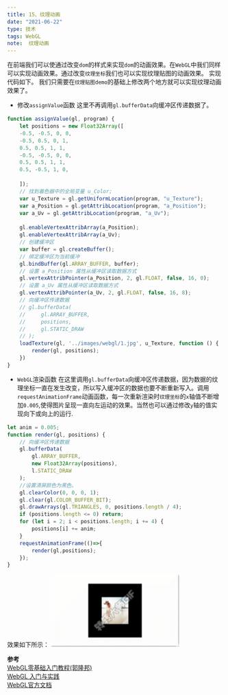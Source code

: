 ```yaml
---
title: 15、纹理动画
date: "2021-06-22"
type: 技术
tags: WebGL
note:  纹理动画
---
```


在前端我们可以使通过改变`dom`的样式来实现`dom`的动画效果。在`WebGL`中我们同样可以实现动画效果。通过改变`纹理坐标`我们也可以实现纹理贴图的动画效果。
实现代码如下。
我们只需要在`纹理贴图demo`的基础上修改两个地方就可以实现纹理动画效果了。
+ 修改`assignValue`函数
这里不再调用`gl.bufferData`向缓冲区传递数据了。
```js
function assignValue(gl, program) {
    let positions = new Float32Array([
    -0.5, -0.5, 0, 0,
    -0.5, 0.5, 0, 1,
    0.5, 0.5, 1, 1,
    -0.5, -0.5, 0, 0,
    0.5, 0.5, 1, 1,
    0.5, -0.5, 1, 0,
    
    ]);
    // 找到着色器中的全局变量 u_Color;
    var u_Texture = gl.getUniformLocation(program, "u_Texture");
    var a_Position = gl.getAttribLocation(program, "a_Position");
    var a_Uv = gl.getAttribLocation(program, "a_Uv");

    gl.enableVertexAttribArray(a_Position);
    gl.enableVertexAttribArray(a_Uv);
    // 创建缓冲区
    var buffer = gl.createBuffer();
    // 绑定缓冲区为当前缓冲
    gl.bindBuffer(gl.ARRAY_BUFFER, buffer);
    // 设置 a_Position 属性从缓冲区读取数据方式
    gl.vertexAttribPointer(a_Position, 2, gl.FLOAT, false, 16, 0);
    // 设置 a_Uv 属性从缓冲区读取数据方式
    gl.vertexAttribPointer(a_Uv, 2, gl.FLOAT, false, 16, 8);
    // 向缓冲区传递数据
    // gl.bufferData(
    //     gl.ARRAY_BUFFER,
    //     positions,
    //     gl.STATIC_DRAW
    // );
    loadTexture(gl, '../images/webgl/1.jpg', u_Texture, function () {
        render(gl, positions);
    })
}
```
+ `WebGL`渲染函数
在这里调用`gl.bufferData`向缓冲区传递数据，因为数据的纹理坐标一直在发生改变，所以写入缓冲区的数据也要不断重新写入。调用`requestAnimationFrame`动画函数，每一次重新渲染时`纹理坐标`的`x`轴值不断增加`0.005`,使得图片呈现一直向左运动的效果。当然也可以通过修改`y`轴的值实现向下或向上的运行.
```js
let anim = 0.005;
function render(gl, positions) {
    // 向缓冲区传递数据
    gl.bufferData(
        gl.ARRAY_BUFFER,
        new Float32Array(positions),
        l.STATIC_DRAW
    );
    //设置清屏颜色为黑色。
    gl.clearColor(0, 0, 0, 1);
    gl.clear(gl.COLOR_BUFFER_BIT);
    gl.drawArrays(gl.TRIANGLES, 0, positions.length / 4);
    if (positions.length <= 0) return;
    for (let i = 2; i < positions.length; i += 4) {
        positions[i] += anim;
    }
    requestAnimationFrame(()=>{
        render(gl,positions);
    }); 
}
```
效果如下所示：
<img src="../../images/webgl/纹理动画-向左运动.gif" alt="暂无数据" width=300>



**参考**<br>
[WebGL零基础入门教程(郭隆邦)](http://www.yanhuangxueyuan.com/WebGL/)<br>
[WebGL 入门与实践](https://juejin.cn/book/6844733755580481543/section/6844733755916025869)<br>
[WebGL官方文档](https://developer.mozilla.org/zh-CN/docs/Web/API/WebGLRenderingContext/vertexAttribPointer)<br>
